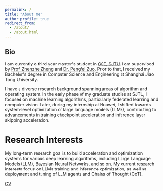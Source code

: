 ```yaml
---
permalink: /
title: "About me"
author_profile: true
redirect_from: 
  - /about/
  - /about.html
---
```


## Bio

I am currently a third year master's student in [CSE, SJTU](https://www.cs.sjtu.edu.cn/). I am supervised by [Prof. Zhenzhe Zheng](https://zhengzhenzhe220.github.io/) and [Dr. Pengfei Zuo](https://pfzuo.github.io/homepage/). Prior to that, I received my Bachelor's degree in Computer Science and Engineering at Shanghai Jiao Tong University. 

I have a diverse research background spanning areas of algorithm and operating system. In the early phase of my graduate studies at SJTU, I focused on machine learning algorithms, particularly federated learning and computer vision. Later, during my internship at Huawei, I shifted towards system-level optimization of large language models (LLMs), contributing to advancements in training checkpoint acceleration and inference layer skipping acceleration.

# Research Interests
My long-term research goal is to build acceleration and optimization systems for various deep learning algorithms, including Large Language Models (LLM), Bayesian Neural Networks, and so on. My current research interests focus on LLMs training and inference optimization, as well as deployment and tuning of LLM agents and Chains of Thought (CoT).

[CV](../assets/Curriculum_Vitae.pdf)
